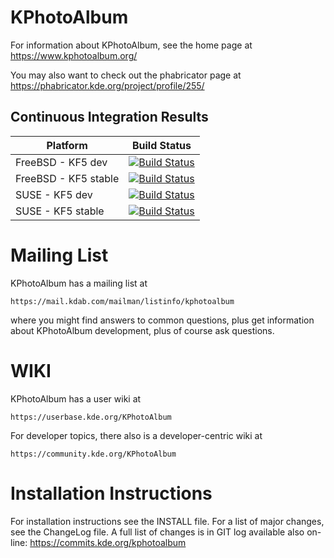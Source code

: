 KPhotoAlbum
===========

For information about KPhotoAlbum, see the home page at
https://www.kphotoalbum.org/

You may also want to check out the phabricator page at
https://phabricator.kde.org/project/profile/255/

## Continuous Integration Results

| Platform                 | Build Status |
| ------------------------ | ------------ |
| FreeBSD - KF5 dev        | [![Build Status](https://build.kde.org/buildStatus/icon?job=Extragear%2Fkphotoalbum%2Fkf5-qt5+FreeBSDQt5.15)](https://build.kde.org/job/Extragear/job/kphotoalbum/job/kf5-qt5%20FreeBSDQt5.15/) |
| FreeBSD - KF5 stable     | [![Build Status](https://build.kde.org/buildStatus/icon?job=Extragear%2Fkphotoalbum%2Fstable-kf5-qt5+FreeBSDQt5.15)](https://build.kde.org/job/Extragear/job/kphotoalbum/job/stable-kf5-qt5%20FreeBSDQt5.15/)                                                                                                                                                                                                       |
| SUSE - KF5 dev           | [![Build Status](https://build.kde.org/buildStatus/icon?job=Extragear%2Fkphotoalbum%2Fkf5-qt5+SUSEQt5.14)](https://build.kde.org/job/Extragear/job/kphotoalbum/job/kf5-qt5%20SUSEQt5.14/)      |
| SUSE - KF5 stable        | [![Build Status](https://build.kde.org/buildStatus/icon?job=Extragear%2Fkphotoalbum%2Fstable-kf5-qt5+SUSEQt5.14)](https://build.kde.org/job/Extragear/job/kphotoalbum/job/stable-kf5-qt5%20SUSEQt5.14/)|



Mailing List
============

KPhotoAlbum has a mailing list at

    https://mail.kdab.com/mailman/listinfo/kphotoalbum

where you might find answers to common questions, plus get information
about KPhotoAlbum development, plus of course ask questions.


WIKI
====

KPhotoAlbum has a user wiki at

    https://userbase.kde.org/KPhotoAlbum

For developer topics, there also is a developer-centric wiki at

    https://community.kde.org/KPhotoAlbum


Installation Instructions
=========================

For installation instructions see the INSTALL file.  For a list of
major changes, see the ChangeLog file. A full list of changes is in GIT
log available also on-line:
https://commits.kde.org/kphotoalbum
